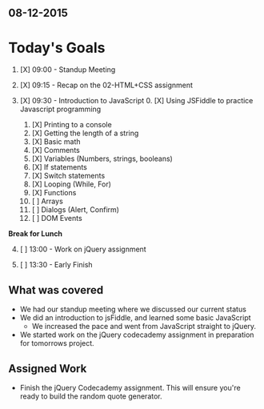 ## 08-12-2015

# Today's Goals

1. [X] 09:00 - Standup Meeting

2. [X] 09:15 - Recap on the 02-HTML+CSS assignment

3. [X] 09:30 - Introduction to JavaScript
	0. [X] Using JSFiddle to practice Javascript programming
	1. [X] Printing to a console
	2. [X] Getting the length of a string
	3. [X] Basic math
	4. [X] Comments
	5. [X] Variables (Numbers, strings, booleans)
	6. [X] If statements
	7. [X] Switch statements
	8. [X] Looping (While, For)
	9. [X] Functions
	10. [ ] Arrays
	10. [ ] Dialogs (Alert, Confirm)
	11. [ ] DOM Events 
	
**Break for Lunch**

4. [ ] 13:00 - Work on jQuery assignment

5. [ ] 13:30 - Early Finish

## What was covered
* We had our standup meeting where we discussed our current status
* We did an introduction to jsFiddle, and learned some basic JavaScript
	* We increased the pace and went from JavaScript straight to jQuery.
* We started work on the jQuery codecademy assignment in preparation for tomorrows project.

## Assigned Work
* Finish the jQuery Codecademy assignment. This will ensure you're ready to build the random quote generator.